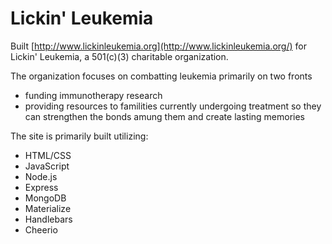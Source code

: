  # Lickin' Leukemia
 
 Built [http://www.lickinleukemia.org](http://www.lickinleukemia.org/) for Lickin' Leukemia, a 501(c)(3) charitable organization.
 
 The organization focuses on combatting leukemia primarily on two fronts 
 - funding immunotherapy research
 - providing resources to familities currently undergoing treatment so they can strengthen the bonds amung them and create lasting memories
 
 The site is primarily built utilizing:
 * HTML/CSS
 * JavaScript
 * Node.js
 * Express
 * MongoDB
 * Materialize
 * Handlebars
 * Cheerio
